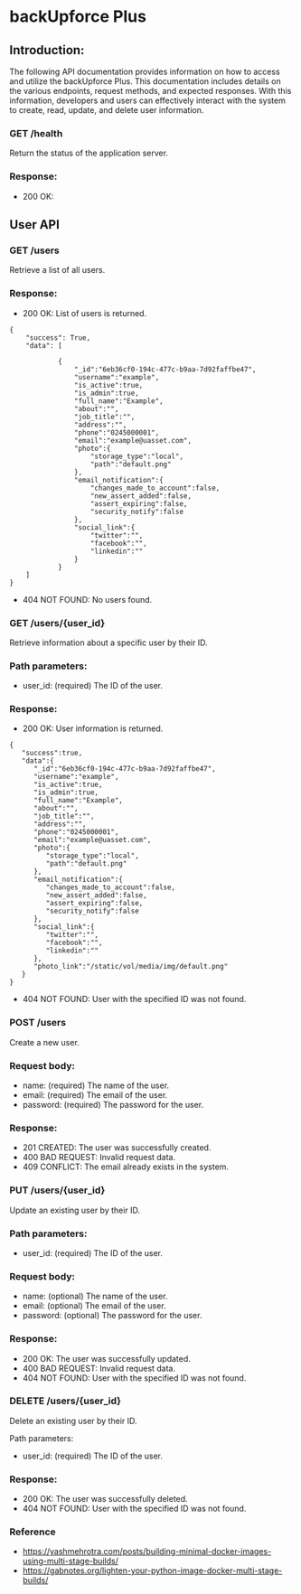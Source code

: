 # backUpforce Plus

## Introduction:

The following API documentation provides information on how to access and utilize the backUpforce Plus. This documentation includes details on the various endpoints, request methods, and expected responses. With this information, developers and users can effectively interact with the system to create, read, update, and delete user information.


### GET /health
Return the status of the application server.

### Response:

- 200 OK:



## User API


### GET /users
Retrieve a list of all users.

### Response:

- 200 OK: List of users is returned.
```
{
    "success": True,
    "data": [

            {
                "_id":"6eb36cf0-194c-477c-b9aa-7d92faffbe47",
                "username":"example",
                "is_active":true,
                "is_admin":true,
                "full_name":"Example",
                "about":"",
                "job_title":"",
                "address":"",
                "phone":"0245000001",
                "email":"example@uasset.com",
                "photo":{
                    "storage_type":"local",
                    "path":"default.png"
                },
                "email_notification":{
                    "changes_made_to_account":false,
                    "new_assert_added":false,
                    "assert_expiring":false,
                    "security_notify":false
                },
                "social_link":{
                    "twitter":"",
                    "facebook":"",
                    "linkedin":""
                }
            }
    ]
}
```
- 404 NOT FOUND: No users found.


### GET /users/{user_id}
Retrieve information about a specific user by their ID.

### Path parameters:

- user_id: (required) The ID of the user.


### Response:

- 200 OK: User information is returned.
```
{
   "success":true,
   "data":{
      "_id":"6eb36cf0-194c-477c-b9aa-7d92faffbe47",
      "username":"example",
      "is_active":true,
      "is_admin":true,
      "full_name":"Example",
      "about":"",
      "job_title":"",
      "address":"",
      "phone":"0245000001",
      "email":"example@uasset.com",
      "photo":{
         "storage_type":"local",
         "path":"default.png"
      },
      "email_notification":{
         "changes_made_to_account":false,
         "new_assert_added":false,
         "assert_expiring":false,
         "security_notify":false
      },
      "social_link":{
         "twitter":"",
         "facebook":"",
         "linkedin":""
      },
      "photo_link":"/static/vol/media/img/default.png"
   }
}
```
- 404 NOT FOUND: User with the specified ID was not found.


### POST /users
Create a new user.

### Request body:

- name: (required) The name of the user.
- email: (required) The email of the user.
- password: (required) The password for the user.

### Response:

- 201 CREATED: The user was successfully created.
- 400 BAD REQUEST: Invalid request data.
- 409 CONFLICT: The email already exists in the system.


### PUT /users/{user_id}
Update an existing user by their ID.

### Path parameters:

- user_id: (required) The ID of the user.

### Request body:

- name: (optional) The name of the user.
- email: (optional) The email of the user.
- password: (optional) The password for the user.

### Response:

- 200 OK: The user was successfully updated.
- 400 BAD REQUEST: Invalid request data.
- 404 NOT FOUND: User with the specified ID was not found.


### DELETE /users/{user_id}
Delete an existing user by their ID.

Path parameters:

- user_id: (required) The ID of the user.

### Response:
- 200 OK: The user was successfully deleted.
- 404 NOT FOUND: User with the specified ID was not found.






### Reference 
- https://yashmehrotra.com/posts/building-minimal-docker-images-using-multi-stage-builds/
- https://gabnotes.org/lighten-your-python-image-docker-multi-stage-builds/